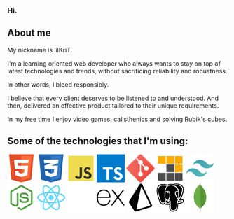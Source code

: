 <link rel="stylesheet" href="./style.css">

### Hi.

## About me

My nickname is lilKriT.

I'm a learning oriented web developer who always wants to stay on top of latest technologies and trends, without sacrificing reliability and robustness.

In other words, I bleed responsibly.

I believe that every client deserves to be listened to and understood. And then, delivered an effective product tailored to their unique requirements.

In my free time I enjoy video games, calisthenics and solving Rubik's cubes.

## Some of the technologies that I'm using:

<div class="technologies">
<img src="./img/html5-icon.svg"  width="64">
<img src="./img/css3-icon.svg" width="64">
<img src="./img/js-icon.svg" width="64">
<img src="./img/typescript-icon-svgrepo-com.svg" width="64">
<!-- <img src="./img/github-icon.svg" width=64> -->
<img src="./img/git-icon.svg" width="64">
<img src="./img/light-pnpm-svgrepo-com.svg" width="64">
<img src="./img/tailwind-icon.svg" width="64">
<img src="./img/node-icon.svg" width="64">
<img src="./img/react-icon.svg" width="64">
<img src="./img/next-dot-js-svgrepo-com(1).svg" width="64">
<img src="./img/express-icon.svg" width="64">
<img src="./img/prisma-svgrepo-com.svg" width="64">
<img src="./img/postgresql-svgrepo-com.svg" width="64">
<img src="./img/mongo-icon.svg" width="64">

</div>

<!--

**lilKriT/lilKriT** is a ✨ _special_ ✨ repository because its `README.md` (this file) appears on your GitHub profile.

Here are some ideas to get you started:

- 🔭 I’m currently working on ...
- 🌱 I’m currently learning ...
- 👯 I’m looking to collaborate on ...
- 🤔 I’m looking for help with ...
- 💬 Ask me about ...
- 📫 How to reach me: ...
- 😄 Pronouns: ...
- ⚡ Fun fact: ...
-->
